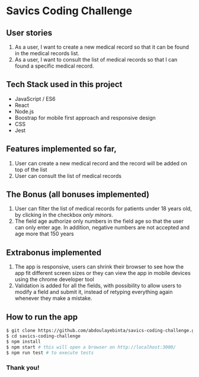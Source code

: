 # Savics Coding Challenge

## User stories 
1. As a user, I want to create a new medical record so that it can be found in the medical records list.
2. As a user, I want to consult the list of medical records so that I can found a specific medical record.

## Tech Stack used in this project
- JavaScript / ES6
- React
- Node.js
- Boostrap for mobile first approach and responsive design
- CSS
- Jest

## Features implemented so far,
1. User can create a new medical record and the record will be added on top of the list
2. User can consult the list of medical records


## The Bonus (all bonuses implemented)
1. User can filter the list of medical records for patients under 18 years old, by clicking in the checkbox _only minors_.
2. The field age authorize only numbers in the field age so that the user can only enter age. In addition, negative numbers are not accepted and age more that 150 years


## Extrabonus implemented 
1. The app is responsive, users can shrink their browser to see how the app fit different screen sizes or they can view the app in mobile devices using the chrome developer tool
2. Validation is added for all the fields, with possibility to allow users to modify a field and submit it, instead of retyping everything again whenever they make a mistake.

## How to run the app
```bash
$ git clone https://github.com/abdoulayebinta/savics-coding-challenge.git
$ cd savics-coding-challenge
$ npm install 
$ npm start # this will open a browser on http://localhost:3000/
$ npm run test # to execute tests
```

### Thank you!
